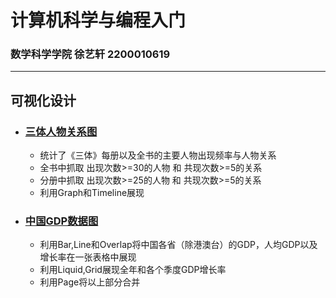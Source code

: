 # 计算机科学与编程入门
### 数学科学学院 徐艺轩 2200010619
---
## 可视化设计
+ ### [三体人物关系图](https://light-abyss.github.io/Homework/可视化设计/三体人物关系/三体人物关系图.html)
    * 统计了《三体》每册以及全书的主要人物出现频率与人物关系
    * 全书中抓取 出现次数>=30的人物 和 共现次数>=5的关系
    * 分册中抓取 出现次数>=25的人物 和 共现次数>=5的关系
    * 利用Graph和Timeline展现
+ ### [中国GDP数据图](https://light-abyss.github.io/Homework/可视化设计/中国GDP数据/中国GDP数据图.html)
    * 利用Bar,Line和Overlap将中国各省（除港澳台）的GDP，人均GDP以及增长率在一张表格中展现
    * 利用Liquid,Grid展现全年和各个季度GDP增长率
    * 利用Page将以上部分合并

